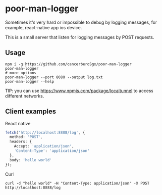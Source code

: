 # poor-man-logger

Sometimes it's very hard or impossible to debug by logging messages, for example, react-native app ios device. 

This is a small server that listen for logging messages by POST requests. 

## Usage

```
npm i -g https://github.com/cancerberoSgx/poor-man-logger
poor-man-logger
# more options
poor-man-logger --port 8080 --output log.txt
poor-man-logger --help
```

TIP: you can use https://www.npmjs.com/package/localtunnel to access different networks. 

## Client examples

React native 

```ts
fetch('http://localhost:8888/log', {
  method: 'POST',
  headers: {
    Accept: 'application/json',
    'Content-Type': 'application/json'
  },
  body: 'hello world'
});
```

Curl

```
curl -d "hello world" -H "Content-Type: application/json" -X POST http://localhost:8888/log
```